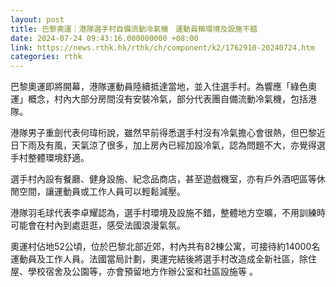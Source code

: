```yaml
---
layout: post
title: 巴黎奧運｜港隊選手村自備流動冷氣機　運動員稱環境及設施不錯
date: 2024-07-24 09:43:16.000000000 +08:00
link: https://news.rthk.hk/rthk/ch/component/k2/1762910-20240724.htm
categories: rthk
---
```


巴黎奧運即將開幕，港隊運動員陸續抵達當地，並入住選手村。為響應「綠色奧運」概念，村內大部分房間沒有安裝冷氣，部分代表團自備流動冷氣機，包括港隊。

港隊男子重劍代表何瑋桁說，雖然早前得悉選手村沒有冷氣擔心會很熱，但巴黎近日下雨及有風，天氣涼了很多，加上房內已經加設冷氣，認為問題不大，亦覺得選手村整體環境舒適。

選手村內設有餐廳、健身設施、紀念品商店，甚至遊戲機室，亦有戶外酒吧區等休閒空間，讓運動員或工作人員可以輕鬆減壓。

港隊羽毛球代表李卓耀認為，選手村環境及設施不錯，整體地方空曠，不用訓練時可能會在村內到處逛逛，感受法國浪漫氣氛。

奧運村佔地52公頃，位於巴黎北部近郊，村內共有82棟公寓，可接待約14000名運動員及工作人員。法國當局計劃，奧運完結後將選手村改造成全新社區，除住屋、學校宿舍及公園等，亦會預留地方作辦公室和社區設施等 。
